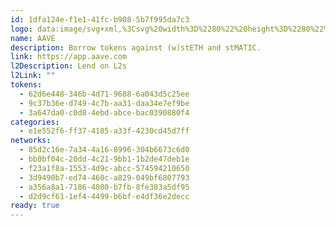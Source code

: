 ```yaml
---
id: 1dfa124e-f1e1-41fc-b908-5b7f995da7c3
logo: data:image/svg+xml,%3Csvg%20width%3D%2280%22%20height%3D%2280%22%20viewBox%3D%220%200%2080%2080%22%20fill%3D%22none%22%20xmlns%3D%22http%3A%2F%2Fwww.w3.org%2F2000%2Fsvg%22%3E%0A%3Cg%20opacity%3D%220.5%22%20filter%3D%22url(%23filter0_f_69_8622)%22%3E%0A%3Cmask%20id%3D%22mask0_69_8622%22%20style%3D%22mask-type%3Aluminance%22%20maskUnits%3D%22userSpaceOnUse%22%20x%3D%2214%22%20y%3D%2215%22%20width%3D%2245%22%20height%3D%2245%22%3E%0A%3Cpath%20d%3D%22M59%2015H14V60H59V15Z%22%20fill%3D%22white%22%2F%3E%0A%3C%2Fmask%3E%0A%3Cg%20mask%3D%22url(%23mask0_69_8622)%22%3E%0A%3Cpath%20d%3D%22M36.5%2059.325C48.5536%2059.325%2058.325%2049.5536%2058.325%2037.5C58.325%2025.4464%2048.5536%2015.675%2036.5%2015.675C24.4464%2015.675%2014.675%2025.4464%2014.675%2037.5C14.675%2049.5536%2024.4464%2059.325%2036.5%2059.325Z%22%20fill%3D%22url(%23paint0_linear_69_8622)%22%2F%3E%0A%3Cpath%20d%3D%22M46.0512%2046.1963L38.6712%2028.3538C38.255%2027.4313%2037.6362%2026.9813%2036.8206%2026.9813H36.1681C35.3525%2026.9813%2034.7337%2027.4313%2034.3175%2028.3538L31.1056%2036.1275H28.6756C27.95%2036.1331%2027.3594%2036.7181%2027.3537%2037.4494V37.4663C27.3594%2038.1919%2027.95%2038.7825%2028.6756%2038.7881H29.9806L26.915%2046.1963C26.8587%2046.3594%2026.825%2046.5281%2026.825%2046.7025C26.825%2047.1188%2026.9544%2047.445%2027.185%2047.6981C27.4156%2047.9513%2027.7475%2048.075%2028.1637%2048.075C28.4394%2048.0694%2028.7037%2047.985%2028.9231%2047.8219C29.1594%2047.6588%2029.3225%2047.4225%2029.4519%2047.1525L32.8269%2038.7825H35.1669C35.8925%2038.7769%2036.4831%2038.1919%2036.4887%2037.4606V37.4269C36.4831%2036.7013%2035.8925%2036.1106%2035.1669%2036.105H33.9181L36.4944%2029.6869L43.5144%2047.1469C43.6437%2047.4169%2043.8069%2047.6531%2044.0431%2047.8163C44.2625%2047.9794%2044.5325%2048.0638%2044.8025%2048.0694C45.2187%2048.0694%2045.545%2047.9456%2045.7812%2047.6925C46.0175%2047.4394%2046.1413%2047.1131%2046.1413%2046.6969C46.1469%2046.5281%2046.1187%2046.3538%2046.0512%2046.1963Z%22%20fill%3D%22white%22%2F%3E%0A%3C%2Fg%3E%0A%3C%2Fg%3E%0A%3Cmask%20id%3D%22mask1_69_8622%22%20style%3D%22mask-type%3Aluminance%22%20maskUnits%3D%22userSpaceOnUse%22%20x%3D%2218%22%20y%3D%2218%22%20width%3D%2245%22%20height%3D%2245%22%3E%0A%3Cpath%20d%3D%22M63%2018H18V63H63V18Z%22%20fill%3D%22white%22%2F%3E%0A%3C%2Fmask%3E%0A%3Cg%20mask%3D%22url(%23mask1_69_8622)%22%3E%0A%3Cpath%20d%3D%22M40.5%2062.325C52.5536%2062.325%2062.325%2052.5536%2062.325%2040.5C62.325%2028.4464%2052.5536%2018.675%2040.5%2018.675C28.4464%2018.675%2018.675%2028.4464%2018.675%2040.5C18.675%2052.5536%2028.4464%2062.325%2040.5%2062.325Z%22%20fill%3D%22url(%23paint1_linear_69_8622)%22%2F%3E%0A%3Cpath%20d%3D%22M50.0512%2049.1963L42.6712%2031.3538C42.255%2030.4313%2041.6362%2029.9813%2040.8206%2029.9813H40.1681C39.3525%2029.9813%2038.7337%2030.4313%2038.3175%2031.3538L35.1056%2039.1275H32.6756C31.95%2039.1331%2031.3594%2039.7181%2031.3537%2040.4494V40.4663C31.3594%2041.1919%2031.95%2041.7825%2032.6756%2041.7881H33.9806L30.915%2049.1963C30.8587%2049.3594%2030.825%2049.5281%2030.825%2049.7025C30.825%2050.1188%2030.9544%2050.445%2031.185%2050.6981C31.4156%2050.9513%2031.7475%2051.075%2032.1637%2051.075C32.4394%2051.0694%2032.7037%2050.985%2032.9231%2050.8219C33.1594%2050.6588%2033.3225%2050.4225%2033.4519%2050.1525L36.8269%2041.7825H39.1669C39.8925%2041.7769%2040.4831%2041.1919%2040.4887%2040.4606V40.4269C40.4831%2039.7013%2039.8925%2039.1106%2039.1669%2039.105H37.9181L40.4944%2032.6869L47.5144%2050.1469C47.6437%2050.4169%2047.8069%2050.6531%2048.0431%2050.8163C48.2625%2050.9794%2048.5325%2051.0638%2048.8025%2051.0694C49.2187%2051.0694%2049.545%2050.9456%2049.7812%2050.6925C50.0175%2050.4394%2050.1413%2050.1131%2050.1413%2049.6969C50.1469%2049.5281%2050.1187%2049.3538%2050.0512%2049.1963Z%22%20fill%3D%22white%22%2F%3E%0A%3C%2Fg%3E%0A%3Cdefs%3E%0A%3Cfilter%20id%3D%22filter0_f_69_8622%22%20x%3D%226.675%22%20y%3D%227.67499%22%20width%3D%2259.65%22%20height%3D%2259.65%22%20filterUnits%3D%22userSpaceOnUse%22%20color-interpolation-filters%3D%22sRGB%22%3E%0A%3CfeFlood%20flood-opacity%3D%220%22%20result%3D%22BackgroundImageFix%22%2F%3E%0A%3CfeBlend%20mode%3D%22normal%22%20in%3D%22SourceGraphic%22%20in2%3D%22BackgroundImageFix%22%20result%3D%22shape%22%2F%3E%0A%3CfeGaussianBlur%20stdDeviation%3D%224%22%20result%3D%22effect1_foregroundBlur_69_8622%22%2F%3E%0A%3C%2Ffilter%3E%0A%3ClinearGradient%20id%3D%22paint0_linear_69_8622%22%20x1%3D%2252.7724%22%20y1%3D%2223.808%22%20x2%3D%2220.2968%22%20y2%3D%2251.1329%22%20gradientUnits%3D%22userSpaceOnUse%22%3E%0A%3Cstop%20stop-color%3D%22%23B6509E%22%2F%3E%0A%3Cstop%20offset%3D%221%22%20stop-color%3D%22%232EBAC6%22%2F%3E%0A%3C%2FlinearGradient%3E%0A%3ClinearGradient%20id%3D%22paint1_linear_69_8622%22%20x1%3D%2256.7724%22%20y1%3D%2226.808%22%20x2%3D%2224.2968%22%20y2%3D%2254.1329%22%20gradientUnits%3D%22userSpaceOnUse%22%3E%0A%3Cstop%20stop-color%3D%22%23B6509E%22%2F%3E%0A%3Cstop%20offset%3D%221%22%20stop-color%3D%22%232EBAC6%22%2F%3E%0A%3C%2FlinearGradient%3E%0A%3C%2Fdefs%3E%0A%3C%2Fsvg%3E%0A
name: AAVE
description: Borrow tokens against (w)stETH and stMATIC.
link: https://app.aave.com
l2Description: Lend on L2s
l2Link: ""
tokens:
  - 62d6e448-346b-4d71-9688-6a043d5c25ee
  - 9c37b36e-d749-4c7b-aa31-daa34e7ef9be
  - 3a647da0-c0d8-4ebd-abce-bac0390880f4
categories:
  - e1e552f6-ff37-4185-a33f-4230cd45d7ff
networks:
  - 85d2c16e-7a34-4a16-8996-304b6673c6d0
  - bb0bf04c-20dd-4c21-9bb1-1b2de47deb1e
  - f23a1f8a-1553-4d9c-abcc-574594210650
  - 3d9490b7-ed74-460c-a829-049bf6807793
  - a356a8a1-7186-4080-b7fb-8fe383a5df95
  - d2d9cf61-1ef4-4499-b6bf-e4df36e2decc
ready: true
---
```

